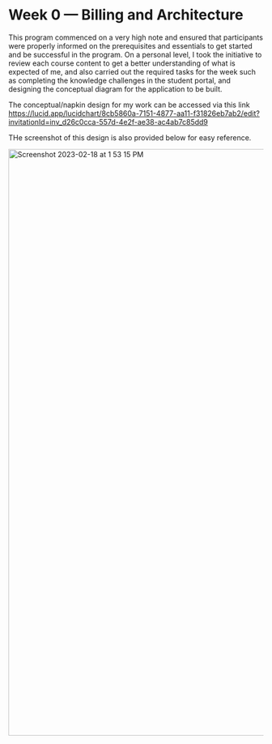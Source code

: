# Week 0 — Billing and Architecture

This program commenced on a very high note and ensured that participants were properly informed on the prerequisites and essentials to get started and be successful in the program. On a personal level, I took the initiative to review each course content to get a better understanding of what is expected of me, and also carried out the required tasks for the week such as completing the knowledge challenges in the student portal, and designing the conceptual diagram for the application to be built. 

The conceptual/napkin design for my work can be accessed via this link https://lucid.app/lucidchart/8cb5860a-7151-4877-aa11-f31826eb7ab2/edit?invitationId=inv_d26c0cca-557d-4e2f-ae38-ac4ab7c85dd9

THe screenshot of this design is also provided below for easy reference.

<img width="1158" alt="Screenshot 2023-02-18 at 1 53 15 PM" src="https://user-images.githubusercontent.com/85680026/219869576-f06138e0-0052-4d76-89c2-733f5f45c00c.png">
